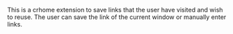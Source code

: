 This is a crhome extension to save links that the user have visited and wish to reuse. The user can save the link of the current window or manually enter links.
